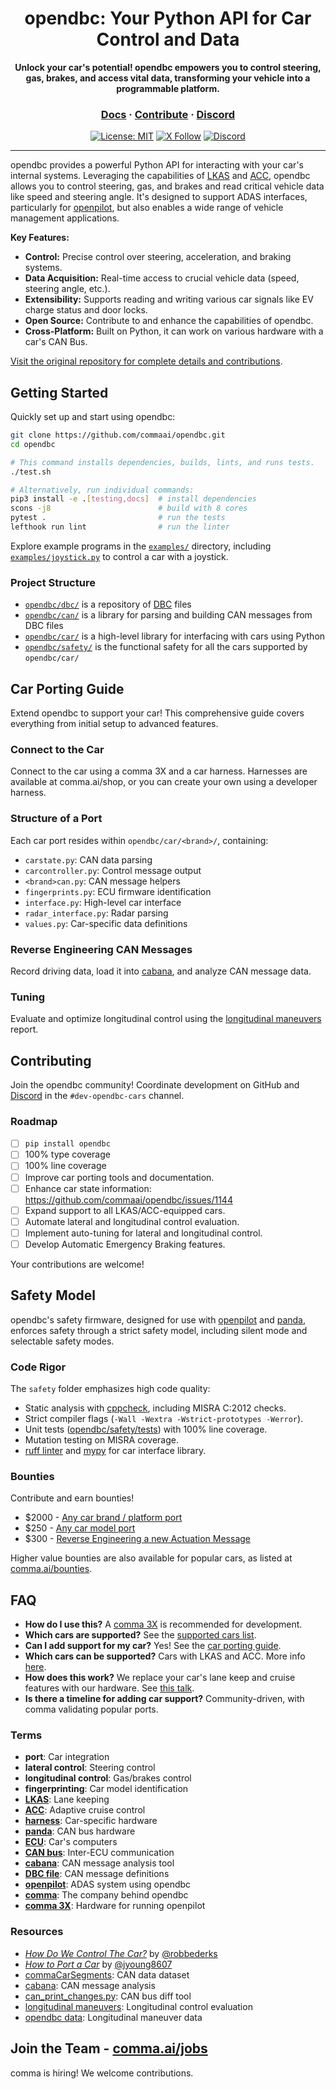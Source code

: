<div align="center" style="text-align: center;">

<h1>opendbc: Your Python API for Car Control and Data</h1>
<p>
  <b>Unlock your car's potential! opendbc empowers you to control steering, gas, brakes, and access vital data, transforming your vehicle into a programmable platform.</b>
  <br>
</p>

<h3>
  <a href="https://docs.comma.ai">Docs</a>
  <span> · </span>
  <a href="https://github.com/commaai/openpilot/blob/master/docs/CONTRIBUTING.md">Contribute</a>
  <span> · </span>
  <a href="https://discord.comma.ai">Discord</a>
</h3>

[![License: MIT](https://img.shields.io/badge/License-MIT-yellow.svg)](LICENSE)
[![X Follow](https://img.shields.io/twitter/follow/comma_ai)](https://x.com/comma_ai)
[![Discord](https://img.shields.io/discord/469524606043160576)](https://discord.comma.ai)

</div>

---

opendbc provides a powerful Python API for interacting with your car's internal systems.  Leveraging the capabilities of [LKAS](https://en.wikipedia.org/wiki/Lane_departure_warning_system#Lane_keeping_and_next_technologies) and [ACC](https://en.wikipedia.org/wiki/Adaptive_cruise_control), opendbc allows you to control steering, gas, and brakes and read critical vehicle data like speed and steering angle.  It's designed to support ADAS interfaces, particularly for [openpilot](https://github.com/commaai/openpilot), but also enables a wide range of vehicle management applications.

**Key Features:**

*   **Control:**  Precise control over steering, acceleration, and braking systems.
*   **Data Acquisition:** Real-time access to crucial vehicle data (speed, steering angle, etc.).
*   **Extensibility:** Supports reading and writing various car signals like EV charge status and door locks.
*   **Open Source:**  Contribute to and enhance the capabilities of opendbc.
*   **Cross-Platform:** Built on Python, it can work on various hardware with a car's CAN Bus.

[Visit the original repository for complete details and contributions](https://github.com/commaai/opendbc).

## Getting Started

Quickly set up and start using opendbc:

```bash
git clone https://github.com/commaai/opendbc.git
cd opendbc

# This command installs dependencies, builds, lints, and runs tests.
./test.sh

# Alternatively, run individual commands:
pip3 install -e .[testing,docs]  # install dependencies
scons -j8                        # build with 8 cores
pytest .                         # run the tests
lefthook run lint                # run the linter
```

Explore example programs in the [`examples/`](examples/) directory, including [`examples/joystick.py`](examples/joystick.py) to control a car with a joystick.

### Project Structure
* [`opendbc/dbc/`](opendbc/dbc/) is a repository of [DBC](https://en.wikipedia.org/wiki/CAN_bus#DBC_(CAN_Database_Files)) files
* [`opendbc/can/`](opendbc/can/) is a library for parsing and building CAN messages from DBC files
* [`opendbc/car/`](opendbc/car/) is a high-level library for interfacing with cars using Python
* [`opendbc/safety/`](opendbc/safety/) is the functional safety for all the cars supported by `opendbc/car/`

## Car Porting Guide

Extend opendbc to support your car! This comprehensive guide covers everything from initial setup to advanced features.

### Connect to the Car

Connect to the car using a comma 3X and a car harness.  Harnesses are available at comma.ai/shop, or you can create your own using a developer harness.

### Structure of a Port

Each car port resides within `opendbc/car/<brand>/`, containing:

*   `carstate.py`: CAN data parsing
*   `carcontroller.py`: Control message output
*   `<brand>can.py`: CAN message helpers
*   `fingerprints.py`: ECU firmware identification
*   `interface.py`: High-level car interface
*   `radar_interface.py`: Radar parsing
*   `values.py`: Car-specific data definitions

### Reverse Engineering CAN Messages

Record driving data, load it into [cabana](https://github.com/commaai/openpilot/tree/master/tools/cabana), and analyze CAN message data.

### Tuning

Evaluate and optimize longitudinal control using the [longitudinal maneuvers](https://github.com/commaai/openpilot/tree/master/tools/longitudinal_maneuvers) report.

## Contributing

Join the opendbc community!  Coordinate development on GitHub and [Discord](https://discord.comma.ai) in the `#dev-opendbc-cars` channel.

### Roadmap

*   [ ] `pip install opendbc`
*   [ ] 100% type coverage
*   [ ] 100% line coverage
*   [ ] Improve car porting tools and documentation.
*   [ ] Enhance car state information: https://github.com/commaai/opendbc/issues/1144
*   [ ] Expand support to all LKAS/ACC-equipped cars.
*   [ ] Automate lateral and longitudinal control evaluation.
*   [ ] Implement auto-tuning for lateral and longitudinal control.
*   [ ] Develop Automatic Emergency Braking features.

Your contributions are welcome!

## Safety Model

opendbc's safety firmware, designed for use with [openpilot](https://github.com/commaai/openpilot) and [panda](https://github.com/commaai/panda), enforces safety through a strict safety model, including silent mode and selectable safety modes.

### Code Rigor

The `safety` folder emphasizes high code quality:

*   Static analysis with [cppcheck](https://github.com/danmar/cppcheck/), including MISRA C:2012 checks.
*   Strict compiler flags (`-Wall -Wextra -Wstrict-prototypes -Werror`).
*   Unit tests ([opendbc/safety/tests](opendbc/safety/tests)) with 100% line coverage.
*   Mutation testing on MISRA coverage.
*   [ruff linter](https://github.com/astral-sh/ruff) and [mypy](https://mypy-lang.org/) for car interface library.

### Bounties

Contribute and earn bounties!

*   $2000 - [Any car brand / platform port](https://github.com/orgs/commaai/projects/26/views/1?pane=issue&itemId=47913774)
*   $250 - [Any car model port](https://github.com/orgs/commaai/projects/26/views/1?pane=issue&itemId=47913790)
*   $300 - [Reverse Engineering a new Actuation Message](https://github.com/orgs/commaai/projects/26/views/1?pane=issue&itemId=73445563)

Higher value bounties are also available for popular cars, as listed at [comma.ai/bounties](comma.ai/bounties).

## FAQ

*   **How do I use this?** A [comma 3X](https://comma.ai/shop/comma-3x) is recommended for development.
*   **Which cars are supported?** See the [supported cars list](docs/CARS.md).
*   **Can I add support for my car?** Yes! See the [car porting guide](https://github.com/commaai/opendbc/blob/docs/README.md#how-to-port-a-car).
*   **Which cars can be supported?**  Cars with LKAS and ACC. More info [here](https://github.com/commaai/openpilot/blob/master/docs/CARS.md#dont-see-your-car-here).
*   **How does this work?** We replace your car's lane keep and cruise features with our hardware. See [this talk](https://www.youtube.com/watch?v=FL8CxUSfipM).
*   **Is there a timeline for adding car support?** Community-driven, with comma validating popular ports.

### Terms

*   **port**: Car integration
*   **lateral control**: Steering control
*   **longitudinal control**: Gas/brakes control
*   **fingerprinting**: Car model identification
*   **[LKAS](https://en.wikipedia.org/wiki/Lane_departure_warning_system)**: Lane keeping
*   **[ACC](https://en.wikipedia.org/wiki/Adaptive_cruise_control)**: Adaptive cruise control
*   **[harness](https://comma.ai/shop/car-harness)**: Car-specific hardware
*   **[panda](https://github.com/commaai/panda)**: CAN bus hardware
*   **[ECU](https://en.wikipedia.org/wiki/Electronic_control_unit)**: Car's computers
*   **[CAN bus](https://en.wikipedia.org/wiki/CAN_bus)**: Inter-ECU communication
*   **[cabana](https://github.com/commaai/openpilot/tree/master/tools/cabana#readme)**: CAN message analysis tool
*   **[DBC file](https://en.wikipedia.org/wiki/CAN_bus#DBC)**: CAN message definitions
*   **[openpilot](https://github.com/commaai/openpilot)**: ADAS system using opendbc
*   **[comma](https://github.com/commaai)**: The company behind opendbc
*   **[comma 3X](https://comma.ai/shop/comma-3x)**: Hardware for running openpilot

### Resources

*   [*How Do We Control The Car?*](https://www.youtube.com/watch?v=nNU6ipme878&pp=ygUoY29tbWEgY29uIDIwMjEgaG93IGRvIHdlIGNvbnRyb2wgdGhlIGNhcg%3D%3D) by [@robbederks](https://github.com/robbederks)
*   [*How to Port a Car*](https://www.youtube.com/watch?v=XxPS5TpTUnI&t=142s&pp=ygUPamFzb24gY29tbWEgY29u) by [@jyoung8607](https://github.com/jyoung8607)
*   [commaCarSegments](https://huggingface.co/datasets/commaai/commaCarSegments): CAN data dataset
*   [cabana](https://github.com/commaai/openpilot/tree/master/tools/cabana#readme): CAN message analysis
*   [can_print_changes.py](https://github.com/commaai/openpilot/blob/master/selfdrive/debug/can_print_changes.py): CAN bus diff tool
*   [longitudinal maneuvers](https://github.com/commaai/openpilot/tree/master/tools/longitudinal_maneuvers): Longitudinal control evaluation
*   [opendbc data](https://commaai.github.io/opendbc-data/): Longitudinal maneuver data

## Join the Team - [comma.ai/jobs](https://comma.ai/jobs)

comma is hiring!  We welcome contributions.